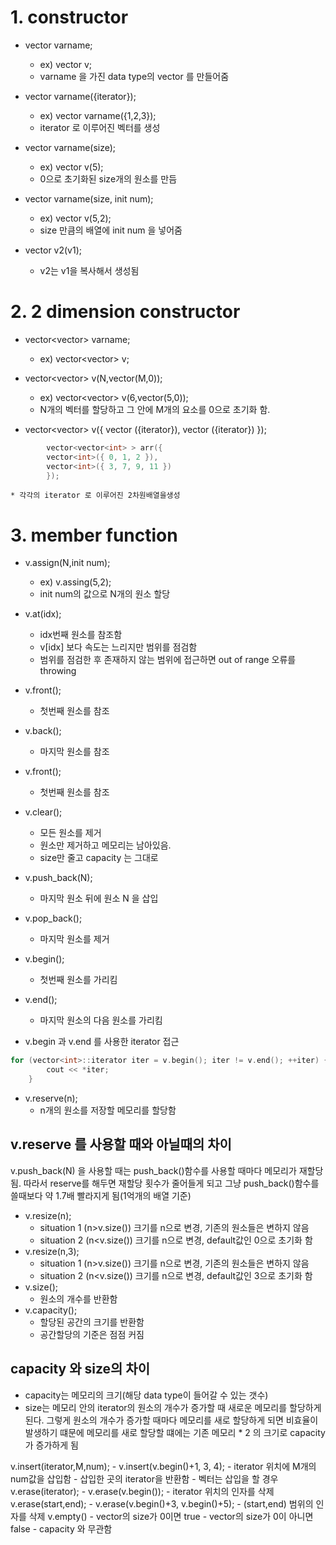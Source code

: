 # 1. constructor
* vector<data type> varname;
    - ex) vector<int> v;
    - varname 을 가진 data type의 vector 를 만들어줌
    
* vector<data type> varname({iterator});
    - ex) vector<data type> varname({1,2,3});
    - iterator 로 이루어진 벡터를 생성

* vector<data type> varname(size);
    - ex) vector<int> v(5);
    - 0으로 초기화된 size개의 원소를 만듬

* vector<data type> varname(size, init num);
    - ex) vector<int> v(5,2); 
    - size 만큼의 배열에 init num 을 넣어줌
    
* vector<int> v2(v1);
    - v2는 v1을 복사해서 생성됨
    
# 2. 2 dimension constructor
* vector<vector<data type>> varname;
    - ex) vector<vector<int>> v;

* vector<vector<datatype>> v(N,vector<datatype>(M,0));
    - ex) vector<vector<int>> v(6,vector<int>(5,0));
    - N개의 벡터를 할당하고 그 안에 M개의 요소를 0으로 초기화 함.

* vector<vector<datatype>> v({
    vector<datatype> ({iterator}),
    vector<datatype> ({iterator})
    });
~~~cpp
        vector<vector<int> > arr({
        vector<int>({ 0, 1, 2 }),
        vector<int>({ 3, 7, 9, 11 })
        });
~~~
    * 각각의 iterator 로 이루어진 2차원배열을생성

# 3. member function
* v.assign(N,init num);
    - ex) v.assing(5,2);
    - init num의 값으로 N개의 원소 할당

* v.at(idx);
    - idx번째 원소를 참조함 
    - v[idx] 보다 속도는 느리지만 범위를 점검함
    - 범위를 점검한 후 존재하지 않는 범위에 접근하면 out of range 오류를 throwing 

* v.front();
    - 첫번째 원소를 참조
* v.back();
    - 마지막 원소를 참조
* v.front();
    - 첫번째 원소를 참조
* v.clear();
    - 모든 원소를 제거
    - 원소만 제거하고 메모리는 남아있음.
    - size만 줄고 capacity 는 그대로
* v.push_back(N);
    - 마지막 원소 뒤에 원소 N 을 삽입
* v.pop_back();
    - 마지막 원소를 제거
* v.begin();
    - 첫번째 원소를 가리킴
* v.end();
    - 마지막 원소의 다음 원소를 가리킴
* v.begin 과 v.end 를 사용한 iterator 접근
~~~cpp
for (vector<int>::iterator iter = v.begin(); iter != v.end(); ++iter) {
		cout << *iter;
	}
~~~
* v.reserve(n);
    - n개의 원소를 저장할 메모리를 할당함
## v.reserve 를 사용할 때와 아닐때의 차이
v.push_back(N) 을 사용할 때는 push_back()함수를 사용할 때마다 메모리가 재할당됨.
따라서 reserve를 해두면 재할당 횟수가 줄어들게 되고 그냥 push_back()함수를 쓸때보다 약 1.7배 빨라지게 됨(1억개의 배열 기준)
* v.resize(n);
    - situation 1 (n>v.size()) 크기를 n으로 변경, 기존의 원소들은 변하지 않음
    - situation 2 (n<v.size()) 크기를 n으로 변경, default값인 0으로 초기화 함
* v.resize(n,3);
    - situation 1 (n>v.size()) 크기를 n으로 변경, 기존의 원소들은 변하지 않음
    - situation 2 (n<v.size()) 크기를 n으로 변경, default값인 3으로 초기화 함
* v.size();
    - 원소의 개수를 반환함
* v.capacity();
    - 할당된 공간의 크기를 반환함
    - 공간할당의 기준은 점점 커짐
## capacity 와 size의 차이
* capacity는 메모리의 크기(해당 data type이 들어갈 수 있는 갯수)
* size는 메모리 안의 iterator의 
원소의 개수가 증가할 때 새로운 메모리를 할당하게 된다.
그렇게 원소의 개수가 증가할 때마다 메모리를 새로 할당하게 되면 비효율이 발생하기 떄문에
메모리를 새로 할당할 떄에는 기존 메모리 * 2 의 크기로 capacity가 증가하게 됨

v.insert(iterator,M,num);
    - v.insert(v.begin()+1, 3, 4);
    - iterator 위치에 M개의 num값을 삽입함
    - 삽입한 곳의 iterator을 반환함
    - 벡터는 삽입을 할 경우 
v.erase(iterator);
    - v.erase(v.begin());
    - iterator 위치의 인자를 삭제
v.erase(start,end);
    - v.erase(v.begin()+3, v.begin()+5);
    - (start,end) 범위의 인자를 삭제
v.empty()
    - vector의 size가 0이면 true
    - vector의 size가 0이 아니면 false
    - capacity 와 무관함
    
    








